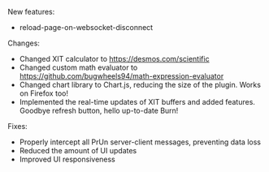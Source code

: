 New features:
- reload-page-on-websocket-disconnect

Changes:
- Changed XIT calculator to https://desmos.com/scientific
- Changed custom math evaluator to https://github.com/bugwheels94/math-expression-evaluator
- Changed chart library to Chart.js, reducing the size of the plugin. Works on Firefox too!
- Implemented the real-time updates of XIT buffers and added features. Goodbye refresh button, hello up-to-date Burn!

Fixes:
- Properly intercept all PrUn server-client messages, preventing data loss
- Reduced the amount of UI updates
- Improved UI responsiveness
